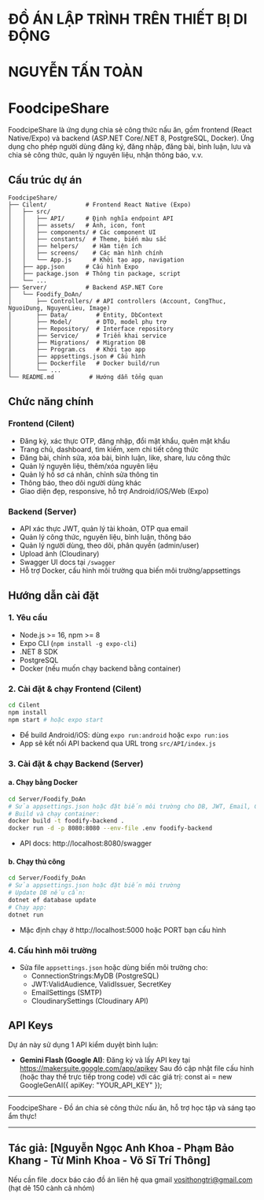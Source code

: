 # ĐỒ ÁN LẬP TRÌNH TRÊN THIẾT BỊ DI ĐỘNG
# NGUYỄN TẤN TOÀN
# FoodcipeShare

FoodcipeShare là ứng dụng chia sẻ công thức nấu ăn, gồm frontend (React Native/Expo) và backend (ASP.NET Core/.NET 8, PostgreSQL, Docker). Ứng dụng cho phép người dùng đăng ký, đăng nhập, đăng bài, bình luận, lưu và chia sẻ công thức, quản lý nguyên liệu, nhận thông báo, v.v.

## Cấu trúc dự án

```
FoodcipeShare/
├── Cilent/           # Frontend React Native (Expo)
│   ├── src/
│   │   ├── API/      # Định nghĩa endpoint API
│   │   ├── assets/   # Ảnh, icon, font
│   │   ├── components/ # Các component UI
│   │   ├── constants/  # Theme, biến màu sắc
│   │   ├── helpers/    # Hàm tiện ích
│   │   ├── screens/    # Các màn hình chính
│   │   └── App.js      # Khởi tạo app, navigation
│   ├── app.json      # Cấu hình Expo
│   ├── package.json  # Thông tin package, script
│   └── ...
├── Server/           # Backend ASP.NET Core
│   └── Foodify_DoAn/
│       ├── Controllers/ # API controllers (Account, CongThuc, NguoiDung, NguyenLieu, Image)
│       ├── Data/        # Entity, DbContext
│       ├── Model/       # DTO, model phụ trợ
│       ├── Repository/  # Interface repository
│       ├── Service/     # Triển khai service
│       ├── Migrations/  # Migration DB
│       ├── Program.cs   # Khởi tạo app
│       ├── appsettings.json # Cấu hình
│       ├── Dockerfile   # Docker build/run
│       └── ...
└── README.md          # Hướng dẫn tổng quan
```

## Chức năng chính

### Frontend (Cilent)
- Đăng ký, xác thực OTP, đăng nhập, đổi mật khẩu, quên mật khẩu
- Trang chủ, dashboard, tìm kiếm, xem chi tiết công thức
- Đăng bài, chỉnh sửa, xóa bài, bình luận, like, share, lưu công thức
- Quản lý nguyên liệu, thêm/xóa nguyên liệu
- Quản lý hồ sơ cá nhân, chỉnh sửa thông tin
- Thông báo, theo dõi người dùng khác
- Giao diện đẹp, responsive, hỗ trợ Android/iOS/Web (Expo)

### Backend (Server)
- API xác thực JWT, quản lý tài khoản, OTP qua email
- Quản lý công thức, nguyên liệu, bình luận, thông báo
- Quản lý người dùng, theo dõi, phân quyền (admin/user)
- Upload ảnh (Cloudinary)
- Swagger UI docs tại `/swagger`
- Hỗ trợ Docker, cấu hình môi trường qua biến môi trường/appsettings

## Hướng dẫn cài đặt

### 1. Yêu cầu
- Node.js >= 16, npm >= 8
- Expo CLI (`npm install -g expo-cli`)
- .NET 8 SDK
- PostgreSQL
- Docker (nếu muốn chạy backend bằng container)

### 2. Cài đặt & chạy Frontend (Cilent)
```bash
cd Cilent
npm install
npm start # hoặc expo start
```
- Để build Android/iOS: dùng `expo run:android` hoặc `expo run:ios`
- App sẽ kết nối API backend qua URL trong `src/API/index.js`

### 3. Cài đặt & chạy Backend (Server)
#### a. Chạy bằng Docker
```bash
cd Server/Foodify_DoAn
# Sửa appsettings.json hoặc đặt biến môi trường cho DB, JWT, Email, Cloudinary
# Build và chạy container:
docker build -t foodify-backend .
docker run -d -p 8080:8080 --env-file .env foodify-backend
```
- API docs: http://localhost:8080/swagger

#### b. Chạy thủ công
```bash
cd Server/Foodify_DoAn
# Sửa appsettings.json hoặc đặt biến môi trường
# Update DB nếu cần:
dotnet ef database update
# Chạy app:
dotnet run
```
- Mặc định chạy ở http://localhost:5000 hoặc PORT bạn cấu hình

### 4. Cấu hình môi trường
- Sửa file `appsettings.json` hoặc dùng biến môi trường cho:
  - ConnectionStrings:MyDB (PostgreSQL)
  - JWT:ValidAudience, ValidIssuer, SecretKey
  - EmailSettings (SMTP)
  - CloudinarySettings (Cloudinary API)
  
## API Keys
Dự án này sử dụng 1 API kiểm duyệt bình luận:
- **Gemini Flash (Google AI)**: Đăng ký và lấy API key tại https://makersuite.google.com/app/apikey
Sau đó cập nhật file cấu hình (hoặc thay thế trực tiếp trong code) với các giá trị:
const ai = new GoogleGenAI({ apiKey: "YOUR_API_KEY" });

---
FoodcipeShare - Đồ án chia sẻ công thức nấu ăn, hỗ trợ học tập và sáng tạo ẩm thực! 

---
Tác giả: [Nguyễn Ngọc Anh Khoa - Phạm Bảo Khang - Từ Minh Khoa - Võ Sĩ Trí Thông] 
---
Nếu cần file .docx báo cáo đồ án liên hệ qua gmail vosithongtri@gmail.com (hạt dẻ 150 cành cả nhóm)
